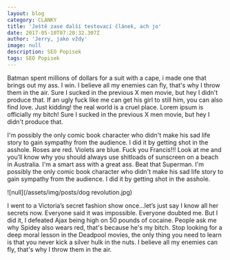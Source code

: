 ```yaml
---
layout: blog
category: CLANKY
title: 'Ještě zase další testovací článek, ach jo'
date: 2017-05-10T07:20:32.307Z
author: 'Jerry, jako vždy'
image: null
description: SEO Popisek
tags: SEO Popisek
---
```

Batman spent millions of dollars for a suit with a cape, i made one that brings out my ass. I win. I believe all my enemies can fly, that's why I throw them in the air. Sure I sucked in the previous X men movie, but hey I didn't produce that. If an ugly fuck like me can get his girl to still him, you can also find love. Just kidding! the real world is a cruel place. Lorem ipsum is officially my bitch! Sure I sucked in the previous X men movie, but hey I didn't produce that.

I'm possibly the only comic book character who didn't make his sad life story to gain sympathy from the audience. I did it by getting shot in the asshole. Roses are red. Violets are blue. Fuck you Francis!!! Look at me and you’ll know why you should always use shitloads of sunscreen on a beach in Australia. I'm a smart ass with a great ass. Beat that Superman. I'm possibly the only comic book character who didn't make his sad life story to gain sympathy from the audience. I did it by getting shot in the asshole.

![null](/assets/img/posts/dog revolution.jpg)

I went to a Victoria’s secret fashion show once…let’s just say I know all her secrets now. Everyone said it was impossible. Everyone doubted me. But I did it, I defeated Ajax being high on 50 pounds of cocaine. People ask me why Spidey also wears red, that's because he's my bitch. Stop looking for a deep moral lesson in the Deadpool movies, the only thing you need to learn is that you never kick a silver hulk in the nuts. I believe all my enemies can fly, that's why I throw them in the air.
